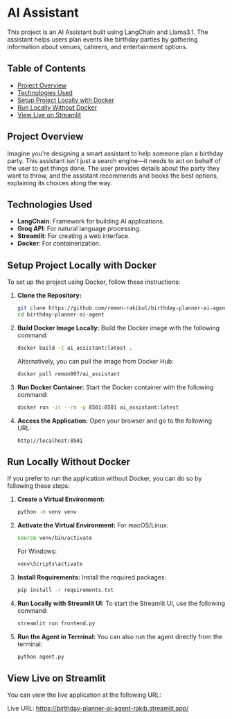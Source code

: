 # AI Assistant

This project is an AI Assistant built using LangChain and Llama3.1. The assistant helps users plan events like birthday parties by gathering information about venues, caterers, and entertainment options.

## Table of Contents

- [Project Overview](#project-overview)
- [Technologies Used](#technologies-used)
- [Setup Project Locally with Docker](#setup-project-locally-with-docker)
- [Run Locally Without Docker](#run-locally-without-docker)
- [View Live on Streamlit](#view-live-on-streamlit)

## Project Overview

Imagine you're designing a smart assistant to help someone plan a birthday party. This assistant isn't just a search engine—it needs to act on behalf of the user to get things done. The user provides details about the party they want to throw, and the assistant recommends and books the best options, explaining its choices along the way.

## Technologies Used

- **LangChain**: Framework for building AI applications.
- **Groq API**: For natural language processing.
- **Streamlit**: For creating a web interface.
- **Docker**: For containerization.

## Setup Project Locally with Docker

To set up the project using Docker, follow these instructions:

1. **Clone the Repository:**
   ```bash
   git clone https://github.com/remon-rakibul/birthday-planner-ai-agent.git
   cd birthday-planner-ai-agent
   ```

2. **Build Docker Image Locally:**
   Build the Docker image with the following command:
   ```bash
   docker build -t ai_assistant:latest .
   ```
   Alternatively, you can pull the image from Docker Hub:
   ```bash
   docker pull remon007/ai_assistant
   ```

3. **Run Docker Container:**
   Start the Docker container with the following command:
   ```bash
   docker run -it --rm -p 8501:8501 ai_assistant:latest
   ```

4. **Access the Application:**
   Open your browser and go to the following URL:
   ```
   http://localhost:8501
   ```

## Run Locally Without Docker

If you prefer to run the application without Docker, you can do so by following these steps:

1. **Create a Virtual Environment:**
   ```bash
   python -m venv venv
   ```

2. **Activate the Virtual Environment:**
   For macOS/Linux:
   ```bash
   source venv/bin/activate
   ```
   For Windows:
   ```bash
   venv\Scripts\activate
   ```

3. **Install Requirements:**
   Install the required packages:
   ```bash
   pip install -r requirements.txt
   ```

4. **Run Locally with Streamlit UI:**
   To start the Streamlit UI, use the following command:
   ```bash
   streamlit run frontend.py
   ```

5. **Run the Agent in Terminal:**
   You can also run the agent directly from the terminal:
   ```bash
   python agent.py
   ```

## View Live on Streamlit

You can view the live application at the following URL:

Live URL: https://birthday-planner-ai-agent-rakib.streamlit.app/
